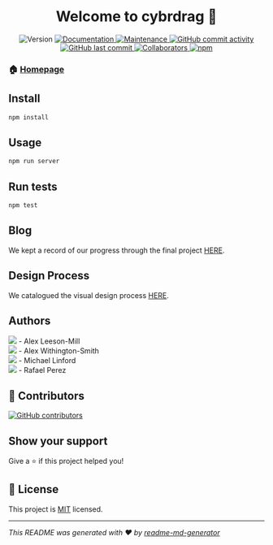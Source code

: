<h1 align="center">Welcome to cybrdrag 👋</h1>
<p align="center">
  <img alt="Version" src="https://img.shields.io/badge/version-1.0.0-blue.svg?style=for-the-badge&cacheSeconds=2592000" />
  <a href="https://github.com/ehwus/cybrdrag#readme" target="_blank">
    <img alt="Documentation" src="https://img.shields.io/badge/documentation-yes-brightgreen.svg?style=for-the-badge" />
  </a>
  <a href="https://github.com/ehwus/cybrdrag/graphs/commit-activity" target="_blank">
    <img alt="Maintenance" src="https://img.shields.io/badge/Maintained%3F-yes-green.svg?style=for-the-badge" />
  </a>
  <a href="https://github.com/ehwus/cybrdrag/graphs/commit-activity">
    <img alt="GitHub commit activity" src="https://img.shields.io/github/commit-activity/y/ehwus/cybrdrag?style=for-the-badge">
  </a>
  <a href="https://github.com/ehwus/cybrdrag/commits/main">
    <img alt="GitHub last commit" src="https://img.shields.io/github/last-commit/ehwus/cybrdrag?style=for-the-badge">
  </a>

  <a href="https://github.com/ehwus/cybrdrag/graphs/contributors">
    <img alt="Collaborators" src="https://img.shields.io/github/contributors/ehwus/cybrdrag?style=for-the-badge" />
  </a>
  <a href="https://www.npmjs.com/">
    <img alt="npm" src="https://img.shields.io/npm/v/npm?style=for-the-badge">
  </a>
</p>

### 🏠 [Homepage](https://github.com/ehwus/cybrdrag#readme)

## Install

```sh
npm install
```

## Usage

```sh
npm run server
```

## Run tests

```sh
npm test
```

## Blog
We kept a record of our progress through the final project [HERE](https://github.com/ehwus/cybrdrag/blob/master/BLOG).

## Design Process
We catalogued the visual design process [HERE](https://github.com/ehwus/cybrdrag/blob/master/PROCESS).

## Authors

[![](https://github.com/alexleesonmill.png?size=50)](https://github.com/alexleesonmill) - Alex Leeson-Mill<br>
[![](https://github.com/ehwus.png?size=50)](https://github.com/ehwus) - Alex Withington-Smith<br>
[![](https://github.com/mykenuleng.png?size=50)](https://github.com/mykenuleng) - Michael Linford<br>
[![](https://github.com/rafael-oelmann.png?size=50)](https://github.com/rafael-oelmann) - Rafael Perez<br>


## 🤝 Contributors

[![GitHub contributors](https://img.shields.io/github/contributors/ehwus/cybrdrag.svg)](https://GitHub.com/ehwus/cybrdrag/graphs/contributors/)


## Show your support

Give a ⭐️ if this project helped you!

## 📝 License

This project is [MIT](https://github.com/ehwus/cybrdrag/blob/master/LICENSE) licensed.

***
_This README was generated with ❤️ by [readme-md-generator](https://github.com/kefranabg/readme-md-generator)_

[contributors-shield]: https://img.shields.io/github/contributors/ehwus/cybrdrag.svg?style=for-the-badge

